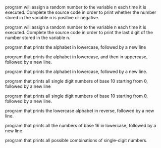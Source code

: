 program will assign a random number to the variable n each time it is executed. Complete the source code in order to print whether the number stored in the variable n is positive or negative.

program will assign a random number to the variable n each time it is executed. Complete the source code in order to print the last digit of the number stored in the variable n.

program that prints the alphabet in lowercase, followed by a new line

program that prints the alphabet in lowercase, and then in uppercase, followed by a new line.

program that prints the alphabet in lowercase, followed by a new line.

program that prints all single digit numbers of base 10 starting from 0, followed by a new line

program that prints all single digit numbers of base 10 starting from 0, followed by a new line.

program that prints the lowercase alphabet in reverse, followed by a new line.

program that prints all the numbers of base 16 in lowercase, followed by a new line

program that prints all possible combinations of single-digit numbers.


